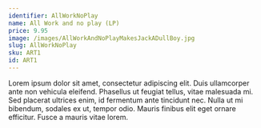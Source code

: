 ```yaml
---
identifier: AllWorkNoPlay
name: All Work and no play (LP)
price: 9.95
image: /images/AllWorkAndNoPlayMakesJackADullBoy.jpg
slug: AllWorkNoPlay
sku: ART1
id: ART1
---
```

Lorem ipsum dolor sit amet, consectetur adipiscing elit. Duis ullamcorper ante non vehicula eleifend.
Phasellus ut feugiat tellus, vitae malesuada mi. Sed placerat ultrices enim, id fermentum ante tincidunt nec.
Nulla ut mi bibendum, sodales ex ut, tempor odio. Mauris finibus elit eget ornare efficitur. Fusce a mauris vitae lorem.
